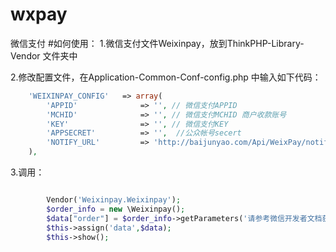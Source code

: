 # wxpay
微信支付
#如何使用：
1.微信支付文件Weixinpay，放到ThinkPHP-Library-Vendor 文件夹中

2.修改配置文件，在Application-Common-Conf-config.php 中输入如下代码：

```php
	'WEIXINPAY_CONFIG'   => array(
        'APPID'              => '', // 微信支付APPID
        'MCHID'              => '', // 微信支付MCHID 商户收款账号
        'KEY'                => '', // 微信支付KEY
        'APPSECRET'          => '',  //公众帐号secert
        'NOTIFY_URL'         => 'http://baijunyao.com/Api/WeixPay/notify/order_number/', // 接收支付状态的连接
    ),
 ```

3.调用：
```php

        Vendor('Weixinpay.Weixinpay');
        $order_info = new \Weixinpay();
        $data["order"] = $order_info->getParameters('请参考微信开发者文档获取用户的openid');
		$this->assign('data',$data);
        $this->show();
	
```
